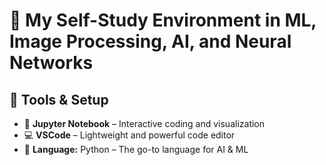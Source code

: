 # 🧠 My Self-Study Environment in ML, Image Processing, AI, and Neural Networks

## 🚀 Tools & Setup

- 📝 **Jupyter Notebook** – Interactive coding and visualization
- 💻 **VSCode** – Lightweight and powerful code editor
- 🐍 **Language:** Python – The go-to language for AI & ML
